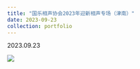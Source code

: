 ```yaml
---
title: "国乐相声协会2023年迎新相声专场（津南）"
date: 2023-09-23
collection: portfolio
---
```


2023.09.23

<img src="https://llddeddym.github.io/images/2023-09-23.jpg"/>